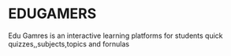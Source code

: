 # EDUGAMERS
Edu Gamres is an interactive learning platforms for students quick quizzes,,subjects,topics and fornulas
